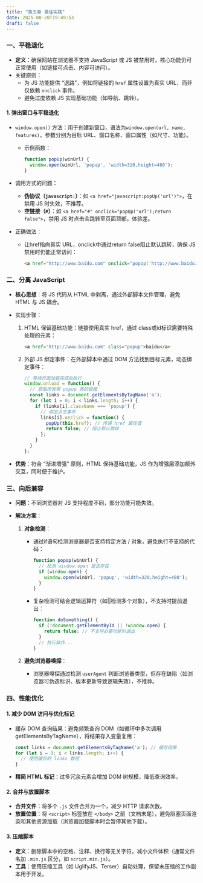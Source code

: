 ```yaml
---
title: "第五章 最佳实践"
date: 2025-08-20T19:49:53
draft: false
---
```


### 一、平稳退化

- **定义**：确保网站在浏览器不支持 JavaScript 或 JS 被禁用时，核心功能仍可正常使用（如链接可点击、内容可访问）。
- 关键原则：
  - 为 JS 功能提供 “退路”，例如将链接的 `href` 属性设置为真实 URL，而非仅依赖 `onclick` 事件。
  - 避免过度依赖 JS 实现基础功能（如导航、跳转）。

#### 1. 弹出窗口与平稳退化

- `window.open()` 方法：用于创建新窗口，语法为```window.open(url, name, features)```，参数分别为目标 URL、窗口名称、窗口属性（如尺寸、功能）。

  - 示例函数：

    ```js
    function popUp(winUrl) {
      window.open(winUrl, 'popup', 'width=320,height=480');
    }
    ```

- 调用方式的问题：

  - **伪协议（`javascript:`）**：如 `<a href="javascript:popUp('url')">`，在禁用 JS 时失效，不推荐。
  - **空链接（`#`）**：如 `<a href="#" onclick="popUp('url');return false">`，禁用 JS 时点击会跳转至页面顶部，体验差。

- 正确做法：

  - 让href指向真实 URL，onclick中通过return false阻止默认跳转，确保 JS 禁用时仍能正常访问：

    ```html
    <a href="http://www.baidu.com" onclick="popUp('http://www.baidu.com');return false;">baidu</a>
    ```

### 二、分离 JavaScript

- **核心思想**：将 JS 代码从 HTML 中剥离，通过外部脚本文件管理，避免 HTML 与 JS 耦合。

- 实现步骤：

  1. HTML 保留基础功能：链接使用真实 href，通过 class或id标识需要特殊处理的元素：

     ```html
     <a href="http://www.baidu.com" class="popup">baidu</a>
     ```

  2. 外部 JS 绑定事件：在外部脚本中通过 DOM 方法找到目标元素，动态绑定事件：

     ```js
     // 等待页面加载完成后执行
     window.onload = function() {
       // 获取所有带 popup 类的链接
       const links = document.getElementsByTagName('a');
       for (let i = 0; i < links.length; i++) {
         if (links[i].className === 'popup') {
           // 绑定点击事件
           links[i].onclick = function() {
             popUp(this.href); // 传递 href 属性值
             return false; // 阻止默认跳转
           };
         }
       }
     };
     ```

- **优势**：符合 “渐进增强” 原则，HTML 保持基础功能，JS 作为增强层添加额外交互，同时便于维护。

### 三、向后兼容

- **问题**：不同浏览器对 JS 支持程度不同，部分功能可能失效。

- **解决方案**：

  1. **对象检测**：

     - 通过if语句检测浏览器是否支持特定方法 / 对象，避免执行不支持的代码：

       ```js
       function popUp(winUrl) {
         // 检测 window.open 是否存在
         if (window.open) {
           window.open(winUrl, 'popup', 'width=320,height=480');
         }
       }
       ```

     - 复杂检测可结合逻辑运算符（如||检测多个对象），不支持时提前退出：

       ```js
       function doSomething() {
         if (!document.getElementById || !window.open) {
           return false; // 不支持必要功能时退出
         }
         // 执行操作...
       }
       ```

  2. **避免浏览器嗅探**：

     - 浏览器嗅探通过检测 `userAgent` 判断浏览器类型，但存在缺陷（如浏览器可伪造标识、版本更新导致逻辑失效），不推荐。

### 四、性能优化

#### 1. 减少 DOM 访问与优化标记

- 缓存 DOM 查询结果：避免频繁查询 DOM（如循环中多次调用getElementsByTagName），将结果存入变量复用：

  ```js
  const links = document.getElementsByTagName('a'); // 缓存结果
  for (let i = 0; i < links.length; i++) {
    // 使用缓存的 links 数组
  }
  ```

- **精简 HTML 标记**：过多冗余元素会增加 DOM 树规模，降低查询效率。

#### 2. 合并与放置脚本

- **合并文件**：将多个 `.js` 文件合并为一个，减少 HTTP 请求次数。
- **放置位置**：将 `<script>` 标签放在 `</body>` 之前（文档末尾），避免阻塞页面渲染和其他资源加载（浏览器加载脚本时会暂停其他下载）。

#### 3. 压缩脚本

- **定义**：删除脚本中的空格、注释、换行等无关字符，减小文件体积（通常文件名加 `.min.js` 区分，如 `script.min.js`）。
- **工具**：使用压缩工具（如 UglifyJS、Terser）自动处理，保留未压缩的工作副本用于开发。